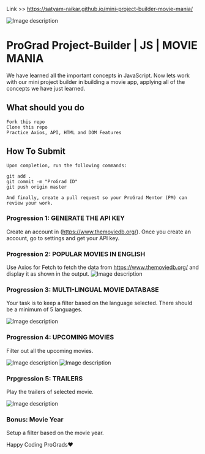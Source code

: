 

Link >> https://satyam-raikar.github.io/mini-project-builder-movie-mania/



![Image description](https://i1.faceprep.in/ProGrad/prograd-logo.png)

# ProGrad Project-Builder | JS | MOVIE MANIA

We have learned all the important concepts in JavaScript. Now lets work with our mini project builder in building a movie app, applying all of the concepts we have just learned.

## What should you do
```
Fork this repo
Clone this repo
Practice Axios, API, HTML and DOM Features
```

## How To Submit
```
Upon completion, run the following commands:

git add .
git commit -m "ProGrad ID"
git push origin master

And finally, create a pull request so your ProGrad Mentor (PM) can review your work.
```

### Progression 1: GENERATE THE API KEY
Create an account in (https://www.themoviedb.org/). Once you create an account, go to settings and get your API key.

### Progression 2: POPULAR MOVIES IN ENGLISH
Use Axios for Fetch to fetch the data from https://www.themoviedb.org/ and display it as shown in the output.
![Image description](https://i1.faceprep.in/ProGrad/movie1.JPG) 

### Progression 3: MULTI-LINGUAL MOVIE DATABASE
Your task is to keep a filter based on the language selected. There should be a minimum of 5 languages.

![Image description](https://i1.faceprep.in/ProGrad/movie3.JPG)

### Progression 4: UPCOMING MOVIES
Filter out all the upcoming movies.

![Image description](https://i1.faceprep.in/ProGrad/movie2.JPG)
![Image description](https://i1.faceprep.in/ProGrad/movie4.JPG)

### Prpgression 5: TRAILERS
Play the trailers of selected movie. 

![Image description](https://i1.faceprep.in/ProGrad/movie5.JPG)

### Bonus: Movie Year
Setup a filter based on the movie year.



Happy Coding ProGrads❤️
